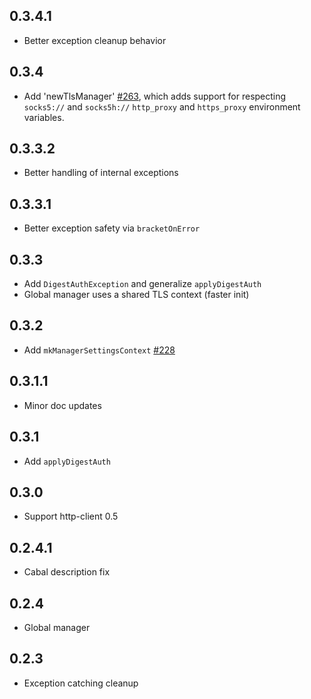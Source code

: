 ## 0.3.4.1

* Better exception cleanup behavior

## 0.3.4

* Add 'newTlsManager'
  [#263](https://github.com/snoyberg/http-client/issues/263), which adds
  support for respecting `socks5://` and `socks5h://` `http_proxy` and
  `https_proxy` environment variables.

## 0.3.3.2

* Better handling of internal exceptions

## 0.3.3.1

* Better exception safety via `bracketOnError`

## 0.3.3

* Add `DigestAuthException` and generalize `applyDigestAuth`
* Global manager uses a shared TLS context (faster init)

## 0.3.2

* Add `mkManagerSettingsContext` [#228](https://github.com/snoyberg/http-client/issues/228)

## 0.3.1.1

* Minor doc updates

## 0.3.1

* Add `applyDigestAuth`

## 0.3.0

* Support http-client 0.5

## 0.2.4.1

* Cabal description fix

## 0.2.4

* Global manager

## 0.2.3

* Exception catching cleanup
